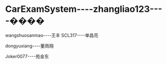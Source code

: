 ﻿# CarExamSystem----zhangliao123----����
wangshuosanmao----王丰
SCL317----单昌亮

dongyuxiang----董雨翔

Joker0077----苑金东

